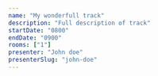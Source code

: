 ```yaml
---
name: "My wonderfull track"
description: "Full description of track"
startDate: "0800"
endDate: "0900"
rooms: ["1"]
presenter: "John doe"
presenterSlug: "john-doe"
---
```

